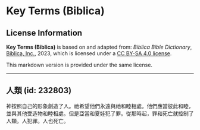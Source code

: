 # Key Terms (Biblica)

## License Information

**Key Terms (Biblica)** is based on and adapted from: _Biblica Bible Dictionary_, [Biblica, Inc.](https://www.biblica.com/), 2023, which is licensed under a [CC BY-SA 4.0 license](https://creativecommons.org/licenses/by-sa/4.0/legalcode.en).

This markdown version is provided under the same license.



--------------------------------

## 人類 (id: 232803)

神按照自己的形象創造了人。祂希望他們永遠與祂和睦相處。他們應當彼此和睦，並與其他受造物和睦相處。但是亞當和夏娃犯了罪。從那時起，罪和死亡就控制了人類。人犯罪。人也死亡。


